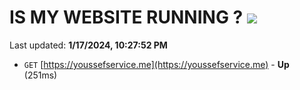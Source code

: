 # IS MY WEBSITE RUNNING ? [![](https://img.shields.io/static/v1?label=Sponsor&message=%E2%9D%A4&logo=GitHub&color=%23fe8e86)](https://github.com/sponsors/<username>)

Last updated: **1/17/2024, 10:27:52 PM**

- `GET` [https://youssefservice.me](https://youssefservice.me) - **Up** (251ms)
